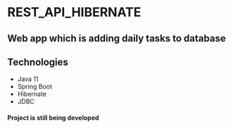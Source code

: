 # REST_API_HIBERNATE

## Web app which is adding daily tasks to database

## Technologies

* Java 11
* Spring Boot
* Hibernate
* JDBC

#### Project is still being developed

